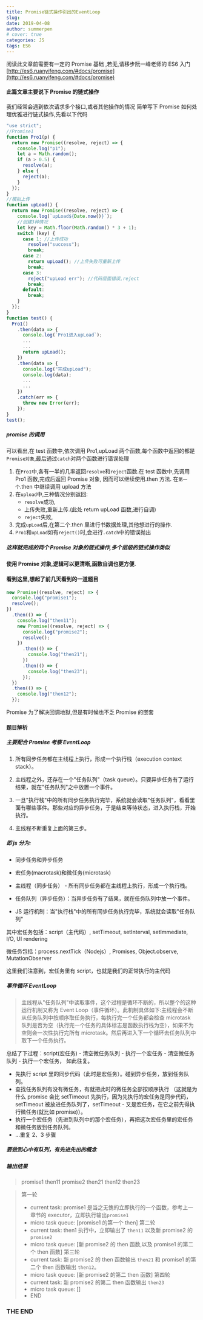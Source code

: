 ```yaml
---
title: Promise链式操作引出的EventLoop
slug:
date: 2019-04-08
author: summerpen
# cover: true
categories: JS
tags: ES6
---
```


阅读此文章前需要有一定的 Promise 基础 ,若无,请移步阮一峰老师的 ES6 入门[http://es6.ruanyifeng.com/#docs/promise](http://es6.ruanyifeng.com/#docs/promise)

#### 此篇文章主要说下 Promise 的链式操作

我们经常会遇到依次请求多个接口,或者其他操作的情况
简单写下 Promise 如何处理优雅进行链式操作,先看以下代码

```javascript
"use strict";
//Promise1
function Pro1(p) {
  return new Promise((resolve, reject) => {
    console.log("p1");
    let a = Math.random();
    if (a > 0.5) {
      resolve(a);
    } else {
      reject(a);
    }
  });
}
//模拟上传
function upLoad() {
  return new Promise((resolve, reject) => {
    console.log(`upLoad${Date.now()}`);
    //创建3种情况
    let key = Math.floor(Math.random() * 3 + 1);
    switch (key) {
      case 1: //上传成功
        resolve("success");
        break;
      case 2:
        return upLoad(); //上传失败可重新上传
        break;
      case 3:
        reject("upLoad err"); //代码层面错误,reject
        break;
      default:
        break;
    }
  });
}
function test() {
  Pro1()
    .then(data => {
      console.log(`Pro1进入upLoad`);
      ...
      ...
      return upLoad();
    })
    .then(data => {
      console.log("完成upLoad");
      console.log(data);
      ...
      ...
    })
    .catch(err => {
      throw new Error(err);
    });
}
test();
```

##### promise 的调用

可以看出,在 test 函数中,依次调用 Pro1,upLoad 两个函数,每个函数中返回的都是`Promise对象`,最后通过`catch`对两个函数进行错误处理

1. 在`Pro1`中,各有一半的几率返回`resolve`和`reject`函数.在 test 函数中,先调用 Pro1 函数,完成后返回 Promise 对象,
   因而可以继续使用.then 方法. 在`第一个`.then 中继续调用 upload 方法
2. 在`upload`中,三种情况分别返回:
   - `resolve`成功,
   - 上传失败,重新上传.(此处 return upLoad 函数,进行自调)
   - `reject`失败,
3. 完成`upLoad`后,在第二个.then 里进行书数据处理,其他想进行的操作.
4. `Pro1`和`upLoad`如有`reject()`时,会进行`.catch`中的错误抛出

##### 这样就完成的两个 Promise 对象的链式操作,多个层级的链式操作类似

#### 使用 Promise 对象,逻辑可以更清晰,函数自调也更方便.

#### 看到这里,想起了前几天看到的一道题目

```js
new Promise((resolve, reject) => {
  console.log("promise1");
  resolve();
})
  .then(() => {
    console.log("then11");
    new Promise((resolve, reject) => {
      console.log("promise2");
      resolve();
    })
      .then(() => {
        console.log("then21");
      })
      .then(() => {
        console.log("then23");
      });
  })
  .then(() => {
    console.log("then12");
  });
```

Promise 为了解决回调地狱,但是有时候也不乏 Promise 的嵌套

#### 题目解析

##### 主要配合 Promise 考察 EventLoop

1. 所有同步任务都在主线程上执行，形成一个执行栈（execution context stack）。

2. 主线程之外，还存在一个"任务队列"（task queue）。只要异步任务有了运行结果，就在"任务队列"之中放置一个事件。

3. 一旦"执行栈"中的所有同步任务执行完毕，系统就会读取"任务队列"，看看里面有哪些事件。那些对应的异步任务，于是结束等待状态，进入执行栈，开始执行。

4. 主线程不断重复上面的第三步。

##### 即 js 分为:

- 同步任务和异步任务

- 宏任务(macrotask)和微任务(microtask)

- 主线程（同步任务） - 所有同步任务都在主线程上执行，形成一个执行栈。

- 任务队列（异步任务）：当异步任务有了结果，就在任务队列中放一个事件。

- JS 运行机制：当"执行栈"中的所有同步任务执行完毕，系统就会读取"任务队列"

其中宏任务包括：script（主代码）, setTimeout, setInterval, setImmediate, I/O, UI rendering

微任务包括：process.nextTick（Nodejs）, Promises, Object.observe, MutationObserver

这里我们注意到，宏任务里有 script，也就是我们的正常执行的主代码

##### 事件循环 EventLoop

> 主线程从"任务队列"中读取事件，这个过程是循环不断的，所以整个的这种运行机制又称为 Event Loop（事件循环）。此机制具体如下:主线程会不断从任务队列中按顺序取任务执行，每执行完一个任务都会检查 microtask 队列是否为空（执行完一个任务的具体标志是函数执行栈为空），如果不为空则会一次性执行完所有 microtask。然后再进入下一个循环去任务队列中取下一个任务执行。

总结了下过程：script(宏任务) - 清空微任务队列 - 执行一个宏任务 - 清空微任务队列 - 执行一个宏任务， 如此往复。

- 先执行 script 里的同步代码（此时是宏任务）。碰到异步任务，放到任务队列。
- 查找任务队列有没有微任务，有就把此时的微任务全部按顺序执行 （这就是为什么 promise 会比 setTimeout 先执行，因为先执行的宏任务是同步代码，setTimeout 被放进任务队列了，setTimeout - 又是宏任务，在它之前先得执行微任务(就比如 promise)）。
- 执行一个宏任务（先进到队列中的那个宏任务），再把这次宏任务里的宏任务和微任务放到任务队列。
- ...重复 2、3 步骤

##### 要做到心中有队列，有先进先出的概念

<!-- 如图: -->
<!-- ![EventLoop图解](https://dev.tencent.com/u/summerpen/p/summerpen/git/blob/master/medias/JS/EventLoop.png) -->

##### 输出结果

> promise1
> then11
> promise2
> then21
> then12
> then23

> 第一轮
>
> - current task: promise1 是当之无愧的立即执行的一个函数，参考上一章节的 executor，立即执行输出`promise1`
> - micro task queue: [promise1 的第一个 then]
>   第二轮
> - current task: then1 执行中，立即输出了 `then11` 以及新 promise2 的 `promise2`
> - micro task queue: [新 promise2 的 then 函数,以及 promise1 的第二个 then 函数]
>   第三轮
> - current task: 新 promise2 的 then 函数输出 `then21` 和 promise1 的第二个 then 函数输出 `then12`。
> - micro task queue: [新 promise2 的第二 then 函数]
>   第四轮
> - current task: 新 promise2 的第二 then 函数输出 `then23`
> - micro task queue: []
> - END

### THE END
